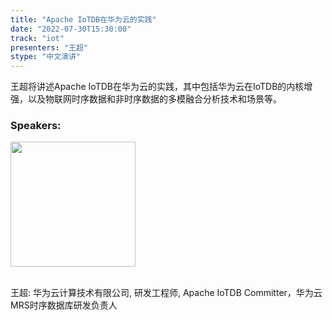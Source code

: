```yaml
---
title: "Apache IoTDB在华为云的实践"
date: "2022-07-30T15:30:00"
track: "iot"
presenters: "王超"
stype: "中文演讲"
---
```

王超将讲述Apache IoTDB在华为云的实践，其中包括华为云在IoTDB的内核增强，以及物联网时序数据和非时序数据的多模融合分析技术和场景等。

### Speakers: 
<img src="images/speaker/1129.png" width="200" />

<br>王超: 华为云计算技术有限公司, 研发工程师, Apache IoTDB Committer，华为云MRS时序数据库研发负责人

 